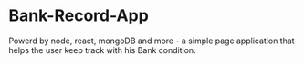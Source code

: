 # Bank-Record-App
Powerd by node, react, mongoDB and more - a simple page application that helps the user keep track with his Bank condition.

